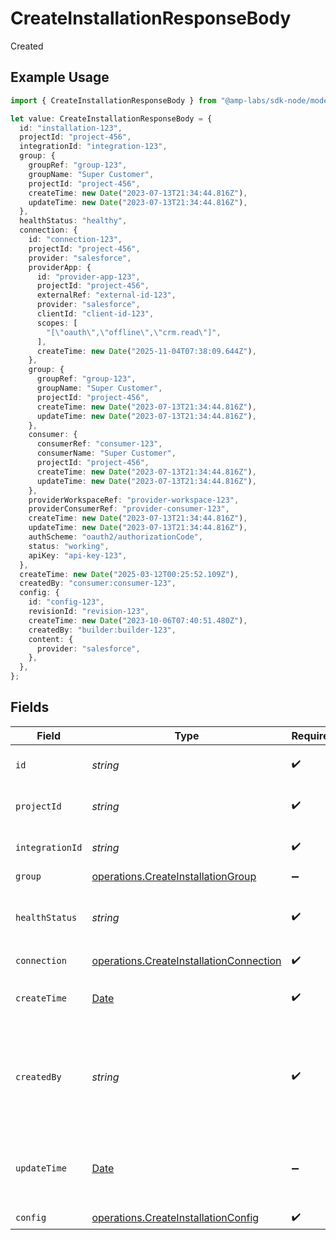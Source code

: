 # CreateInstallationResponseBody

Created

## Example Usage

```typescript
import { CreateInstallationResponseBody } from "@amp-labs/sdk-node/models/operations";

let value: CreateInstallationResponseBody = {
  id: "installation-123",
  projectId: "project-456",
  integrationId: "integration-123",
  group: {
    groupRef: "group-123",
    groupName: "Super Customer",
    projectId: "project-456",
    createTime: new Date("2023-07-13T21:34:44.816Z"),
    updateTime: new Date("2023-07-13T21:34:44.816Z"),
  },
  healthStatus: "healthy",
  connection: {
    id: "connection-123",
    projectId: "project-456",
    provider: "salesforce",
    providerApp: {
      id: "provider-app-123",
      projectId: "project-456",
      externalRef: "external-id-123",
      provider: "salesforce",
      clientId: "client-id-123",
      scopes: [
        "[\"oauth\",\"offline\",\"crm.read\"]",
      ],
      createTime: new Date("2025-11-04T07:38:09.644Z"),
    },
    group: {
      groupRef: "group-123",
      groupName: "Super Customer",
      projectId: "project-456",
      createTime: new Date("2023-07-13T21:34:44.816Z"),
      updateTime: new Date("2023-07-13T21:34:44.816Z"),
    },
    consumer: {
      consumerRef: "consumer-123",
      consumerName: "Super Customer",
      projectId: "project-456",
      createTime: new Date("2023-07-13T21:34:44.816Z"),
      updateTime: new Date("2023-07-13T21:34:44.816Z"),
    },
    providerWorkspaceRef: "provider-workspace-123",
    providerConsumerRef: "provider-consumer-123",
    createTime: new Date("2023-07-13T21:34:44.816Z"),
    updateTime: new Date("2023-07-13T21:34:44.816Z"),
    authScheme: "oauth2/authorizationCode",
    status: "working",
    apiKey: "api-key-123",
  },
  createTime: new Date("2025-03-12T00:25:52.109Z"),
  createdBy: "consumer:consumer-123",
  config: {
    id: "config-123",
    revisionId: "revision-123",
    createTime: new Date("2023-10-06T07:40:51.480Z"),
    createdBy: "builder:builder-123",
    content: {
      provider: "salesforce",
    },
  },
};
```

## Fields

| Field                                                                                              | Type                                                                                               | Required                                                                                           | Description                                                                                        | Example                                                                                            |
| -------------------------------------------------------------------------------------------------- | -------------------------------------------------------------------------------------------------- | -------------------------------------------------------------------------------------------------- | -------------------------------------------------------------------------------------------------- | -------------------------------------------------------------------------------------------------- |
| `id`                                                                                               | *string*                                                                                           | :heavy_check_mark:                                                                                 | The installation ID.                                                                               | installation-123                                                                                   |
| `projectId`                                                                                        | *string*                                                                                           | :heavy_check_mark:                                                                                 | The Ampersand project ID.                                                                          | project-456                                                                                        |
| `integrationId`                                                                                    | *string*                                                                                           | :heavy_check_mark:                                                                                 | The integration ID.                                                                                | integration-123                                                                                    |
| `group`                                                                                            | [operations.CreateInstallationGroup](../../models/operations/createinstallationgroup.md)           | :heavy_minus_sign:                                                                                 | N/A                                                                                                |                                                                                                    |
| `healthStatus`                                                                                     | *string*                                                                                           | :heavy_check_mark:                                                                                 | The health status of the installation ("healthy", "unhealthy").                                    | healthy                                                                                            |
| `connection`                                                                                       | [operations.CreateInstallationConnection](../../models/operations/createinstallationconnection.md) | :heavy_check_mark:                                                                                 | N/A                                                                                                |                                                                                                    |
| `createTime`                                                                                       | [Date](https://developer.mozilla.org/en-US/docs/Web/JavaScript/Reference/Global_Objects/Date)      | :heavy_check_mark:                                                                                 | The time the integration was first installed.                                                      |                                                                                                    |
| `createdBy`                                                                                        | *string*                                                                                           | :heavy_check_mark:                                                                                 | The person who did the installation, in the format of "consumer:{consumer-id}".                    | consumer:consumer-123                                                                              |
| `updateTime`                                                                                       | [Date](https://developer.mozilla.org/en-US/docs/Web/JavaScript/Reference/Global_Objects/Date)      | :heavy_minus_sign:                                                                                 | The time the installation was last updated with a new config.                                      |                                                                                                    |
| `config`                                                                                           | [operations.CreateInstallationConfig](../../models/operations/createinstallationconfig.md)         | :heavy_check_mark:                                                                                 | N/A                                                                                                |                                                                                                    |